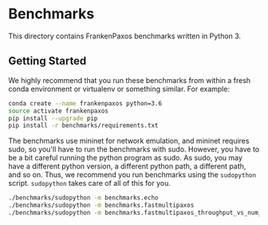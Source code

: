 # Benchmarks
This directory contains FrankenPaxos benchmarks written in Python 3.

## Getting Started
We highly recommend that you run these benchmarks from within a fresh conda
environment or virtualenv or something similar. For example:

```bash
conda create --name frankenpaxos python=3.6
source activate frankenpaxos
pip install --upgrade pip
pip install -r benchmarks/requirements.txt
```

The benchmarks use mininet for network emulation, and mininet requires sudo, so
you'll have to run the benchmarks with sudo. However, you have to be a bit
careful running the python program as sudo. As sudo, you may have a different
python version, a different python path, a different path, and so on. Thus, we
recommend you run benchmarks using the `sudopython` script. `sudopython` takes
care of all of this for you.

```bash
./benchmarks/sudopython -m benchmarks.echo
./benchmarks/sudopython -m benchmarks.fastmultipaxos
./benchmarks/sudopython -m benchmarks.fastmultipaxos_throughput_vs_num_clients
```

